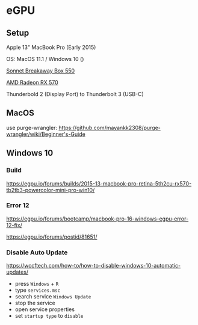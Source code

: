 # eGPU

## Setup

Apple 13" MacBook Pro (Early 2015)

OS: MacOS 11.1 / Windows 10 ()

[Sonnet Breakaway Box 550](https://www.cyberport.de/pc-und-zubehoer/komponenten/grafikkarten/sonnet/pdp/2c07-004/sonnet-egfx-breakaway-box-550-one-fhfd-x16-graka-slot-gpu-550w-tb3.html)

[AMD Radeon RX 570](https://www.cyberport.de/gaming/gaming-komponenten/sapphire-technologies/pdp/2e01-7jc/sapphire-amd-radeon-rx-570-pulse-8gb-gddr5-gaming-grafikkarte-hdmi-dp-dvi.html)

Thunderbold 2 (Display Port) to Thunderbolt 3 (USB-C)

## MacOS

use purge-wrangler: https://github.com/mayankk2308/purge-wrangler/wiki/Beginner's-Guide



## Windows 10

### Build

https://egpu.io/forums/builds/2015-13-macbook-pro-retina-5th2cu-rx570-tb2tb3-powercolor-mini-pro-win10/

### Error 12

https://egpu.io/forums/bootcamp/macbook-pro-16-windows-egpu-error-12-fix/

 
https://egpu.io/forums/postid/81651/
 
### Disable Auto Update

https://wccftech.com/how-to/how-to-disable-windows-10-automatic-updates/

- press `Windows` + `R`
- type `services.msc`
- search service `Windows Update`
- stop the service
- open service properties
- set `startup type` to `disable`


